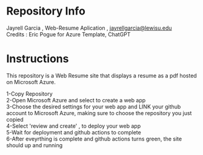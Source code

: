 # Repository Info
Jayrell Garcia , Web-Resume Aplication , jayrellgarcia@lewisu.edu <br>
Credits : Eric Pogue for Azure Template, ChatGPT


# Instructions
This repository is a Web Resume site that displays a resume as a pdf hosted on Microsoft Azure.


1-Copy Repository<br>
2-Open Microsoft  Azure and select to create a web app<br>
3-Choose the desired settings for your web app and LINK your github account to Microsoft Azure, making sure to choose the repository you just copied<br>
4-Select 'review and create' , to deploy your web app<br>
5-Wait for deployment and github actions to complete<br>
6-After eveyrthing is complete and github actions turns green, the site should up and running<br>
